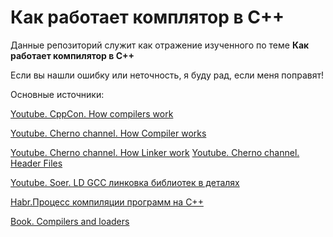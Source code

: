 # Как работает комплятор в С++

Данные репозиторий служит как отражение изученного по теме **Как работает компилятор в С++**

Если вы нашли ошибку или неточность, я буду рад, если меня поправят!

Основные источники:

[Youtube. CppCon. How compilers work](https://www.youtube.com/watch?v=cpkDQaYttR4)

[Youtube. Cherno channel. How Compiler works](https://www.youtube.com/watch?v=3tIqpEmWMLI)

[Youtube. Cherno channel. How Linker work](https://www.youtube.com/watch?v=H4s55GgAg0I)
[Youtube. Cherno channel. Header Files](https://www.youtube.com/watch?v=9RJTQmK0YPI)

[Youtube. Soer. LD GCC линковка библиотек в деталях](https://www.youtube.com/watch?v=HBFA6dKW7qE)

[Habr.Процесс компиляции программ на C++](https://habr.com/ru/post/478124/)

[Book. Compilers and loaders](https://books.google.ru/books?id=h34d_jr2iikC&dq=levine+linkers+and+loaders&pg=PP1&ots=IxGcKQO03W&sig=dduAcRRhK6E2nMlkTxbNEDpWBTg&hl=en&sa=X&oi=book_result&ct=result&redir_esc=y#v=onepage&q=levine%20linkers%20and%20loaders&f=false)

